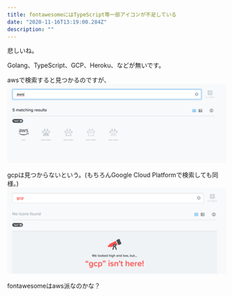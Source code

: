 ```yaml
---
title: fontawesomeにはTypeScript等一部アイコンが不足している
date: "2020-11-16T13:19:00.284Z"
description: ""
---
```


悲しいね。

Golang、TypeScript、GCP、Heroku、などが無いです。

awsで検索すると見つかるのですが、
![](../../../assets/is-aws.png)

gcpは見つからないという。(もちろんGoogle Cloud Platformで検索しても同様。)
![](../../../assets/gcp-is-not.png)

fontawesomeはaws派なのかな？